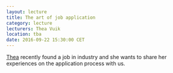 ```yaml
---
layout: lecture
title: The art of job application
category: lecture
lecturers: Thea Vuik
location: tba
date: 2016-09-22 15:30:00 CET
---
```


[Thea] recently found a job in industry and she wants to share her experiences on the application
process with us.

[Thea]: http://ta.twi.tudelft.nl/nw/users/mjvuik/
